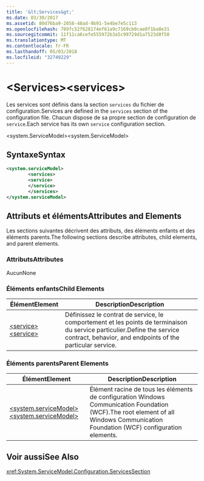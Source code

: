 ```yaml
---
title: '&lt;Services&gt;'
ms.date: 03/30/2017
ms.assetid: 80d76ba9-2058-48ad-9b91-5e4be7e5c113
ms.openlocfilehash: 789fc52f628174ef61a9c7169cb0cae0f1ba8e31
ms.sourcegitcommit: 11f11ca6cefe555972b3a5c99729d1a7523d8f50
ms.translationtype: MT
ms.contentlocale: fr-FR
ms.lasthandoff: 05/03/2018
ms.locfileid: "32749229"
---
```

# <a name="ltservicesgt"></a><span data-ttu-id="c6c82-102">&lt;Services&gt;</span><span class="sxs-lookup"><span data-stu-id="c6c82-102">&lt;services&gt;</span></span>
<span data-ttu-id="c6c82-103">Les services sont définis dans la section `services` du fichier de configuration.</span><span class="sxs-lookup"><span data-stu-id="c6c82-103">Services are defined in the `services` section of the configuration file.</span></span> <span data-ttu-id="c6c82-104">Chacun dispose de sa propre section de configuration de `service`.</span><span class="sxs-lookup"><span data-stu-id="c6c82-104">Each service has its own `service` configuration section.</span></span>  
  
 <span data-ttu-id="c6c82-105">\<system.ServiceModel></span><span class="sxs-lookup"><span data-stu-id="c6c82-105">\<system.ServiceModel></span></span>  
  
## <a name="syntax"></a><span data-ttu-id="c6c82-106">Syntaxe</span><span class="sxs-lookup"><span data-stu-id="c6c82-106">Syntax</span></span>  
  
```xml  
<system.serviceModel>  
        <services>  
        <service>  
        </service>  
        </services>  
</system.serviceModel>  
```  
  
## <a name="attributes-and-elements"></a><span data-ttu-id="c6c82-107">Attributs et éléments</span><span class="sxs-lookup"><span data-stu-id="c6c82-107">Attributes and Elements</span></span>  
 <span data-ttu-id="c6c82-108">Les sections suivantes décrivent des attributs, des éléments enfants et des éléments parents.</span><span class="sxs-lookup"><span data-stu-id="c6c82-108">The following sections describe attributes, child elements, and parent elements.</span></span>  
  
### <a name="attributes"></a><span data-ttu-id="c6c82-109">Attributs</span><span class="sxs-lookup"><span data-stu-id="c6c82-109">Attributes</span></span>  
 <span data-ttu-id="c6c82-110">Aucun</span><span class="sxs-lookup"><span data-stu-id="c6c82-110">None</span></span>  
  
### <a name="child-elements"></a><span data-ttu-id="c6c82-111">Éléments enfants</span><span class="sxs-lookup"><span data-stu-id="c6c82-111">Child Elements</span></span>  
  
|<span data-ttu-id="c6c82-112">Élément</span><span class="sxs-lookup"><span data-stu-id="c6c82-112">Element</span></span>|<span data-ttu-id="c6c82-113">Description</span><span class="sxs-lookup"><span data-stu-id="c6c82-113">Description</span></span>|  
|-------------|-----------------|  
|[<span data-ttu-id="c6c82-114">\<service></span><span class="sxs-lookup"><span data-stu-id="c6c82-114">\<service></span></span>](../../../../../docs/framework/configure-apps/file-schema/wcf/service.md)|<span data-ttu-id="c6c82-115">Définissez le contrat de service, le comportement et les points de terminaison du service particulier.</span><span class="sxs-lookup"><span data-stu-id="c6c82-115">Define the service contract, behavior, and endpoints of the particular service.</span></span>|  
  
### <a name="parent-elements"></a><span data-ttu-id="c6c82-116">Éléments parents</span><span class="sxs-lookup"><span data-stu-id="c6c82-116">Parent Elements</span></span>  
  
|<span data-ttu-id="c6c82-117">Élément</span><span class="sxs-lookup"><span data-stu-id="c6c82-117">Element</span></span>|<span data-ttu-id="c6c82-118">Description</span><span class="sxs-lookup"><span data-stu-id="c6c82-118">Description</span></span>|  
|-------------|-----------------|  
|[<span data-ttu-id="c6c82-119">\<system.serviceModel></span><span class="sxs-lookup"><span data-stu-id="c6c82-119">\<system.serviceModel></span></span>](../../../../../docs/framework/configure-apps/file-schema/wcf/system-servicemodel.md)|<span data-ttu-id="c6c82-120">Élément racine de tous les éléments de configuration Windows Communication Foundation (WCF).</span><span class="sxs-lookup"><span data-stu-id="c6c82-120">The root element of all Windows Communication Foundation (WCF) configuration elements.</span></span>|  
  
## <a name="see-also"></a><span data-ttu-id="c6c82-121">Voir aussi</span><span class="sxs-lookup"><span data-stu-id="c6c82-121">See Also</span></span>  
 <xref:System.ServiceModel.Configuration.ServicesSection>
